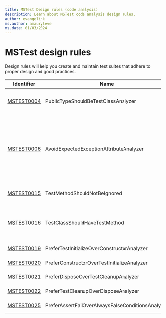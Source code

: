 ```yaml
---
title: MSTest Design rules (code analysis)
description: Learn about MSTest code analysis design rules.
author: evangelink
ms.author: amauryleve
ms.date: 01/03/2024
---
```


# MSTest design rules

Design rules will help you create and maintain test suites that adhere to proper design and good practices.

Identifier | Name | Description
-----------|------|------------
[MSTEST0004](mstest0004.md) | PublicTypeShouldBeTestClassAnalyzer | It's considered a good practice to have only test classes marked public in a test project.
[MSTEST0006](mstest0006.md) | AvoidExpectedExceptionAttributeAnalyzer | Prefer `Assert.ThrowsException` or `Assert.ThrowsExceptionAsync` over `[ExpectedException]` as it ensures that only the expected call throws the expected exception. The assert APIs also provide more flexibility and allow you to assert extra properties of the exception.
[MSTEST0015](mstest0015.md) | TestMethodShouldNotBeIgnored | Test methods should not be ignored (marked with `[Ignore]`).
[MSTEST0016](mstest0016.md) | TestClassShouldHaveTestMethod | Test class should have at least one test method or be 'static' with method(s) marked by `[AssemblyInitialization]` and/or `[AssemblyCleanup]`.
[MSTEST0019](mstest0019.md) | PreferTestInitializeOverConstructorAnalyzer | Prefer TestInitialize methods over constructors
[MSTEST0020](mstest0020.md) | PreferConstructorOverTestInitializeAnalyzer | Prefer constructors over TestInitialize methods
[MSTEST0021](mstest0021.md) | PreferDisposeOverTestCleanupAnalyzer | Prefer Dispose over TestCleanup methods
[MSTEST0022](mstest0022.md) | PreferTestCleanupOverDisposeAnalyzer | Prefer TestCleanup over Dispose methods
[MSTEST0025](mstest0025.md) | PreferAssertFailOverAlwaysFalseConditionsAnalyzer | Use 'Assert.Fail' instead of an always-failing assert
